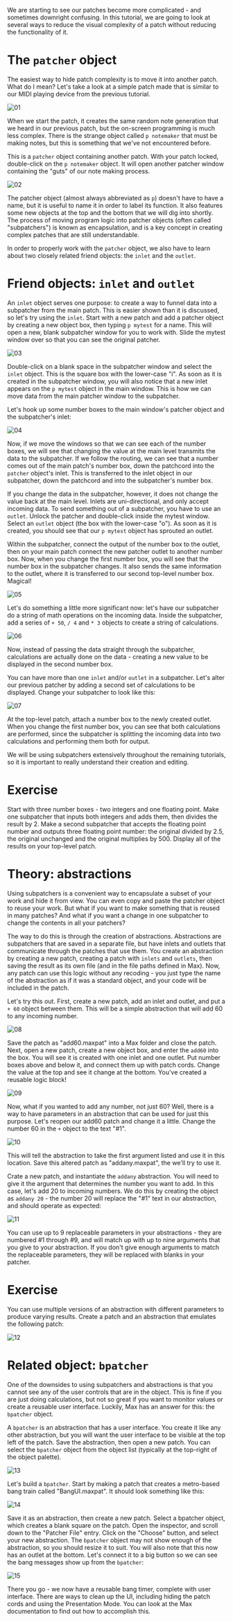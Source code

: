 We are starting to see our patches become more complicated - and sometimes downright confusing. In this tutorial, we are going to look at several ways to reduce the visual complexity of a patch without reducing the functionality of it.

# The `patcher` object
The easiest way to hide patch complexity is to move it into another patch. What do I mean? Let's take a look at a simple patch made that is similar to our MIDI playing device from the previous tutorial.

![01](https://github.com/user-attachments/assets/e4aa5aa2-ce3d-459d-9426-14d7d8760668)

When we start the patch, it creates the same random note generation that we heard in our previous patch, but the on-screen programming is much less complex. There is the strange object called `p notemaker` that must be making notes, but this is something that we've not encountered before.

This is a `patcher` object containing another patch. With your patch locked, double-click on the `p notemaker` object. It will open another patcher window containing the "guts" of our note making process.

![02](https://github.com/user-attachments/assets/14658e20-1ae9-4f85-aeb8-9fad028152ae)

The patcher object (almost always abbreviated as `p`) doesn't have to have a name, but it is useful to name it in order to label its function. It also features some new objects at the top and the bottom that we will dig into shortly. The process of moving program logic into patcher objects (often called "subpatchers") is known as encapsulation, and is a key concept in creating complex patches that are still understandable.

In order to properly work with the `patcher` object, we also have to learn about two closely related friend objects: the `inlet` and the `outlet`.

# Friend objects: `inlet` and `outlet`
An `inlet` object serves one purpose: to create a way to funnel data into a subpatcher from the main patch. This is easier shown than it is discussed, so let's try using the `inlet`. Start with a new patch and add a patcher object by creating a new object box, then typing `p mytest` for a name. This will open a new, blank subpatcher window for you to work with. Slide the mytest window over so that you can see the original patcher.

![03](https://github.com/user-attachments/assets/12c909f0-06ab-457d-8a35-9e8ce5b91c9b)

Double-click on a blank space in the subpatcher window and select the `inlet` object. This is the square box with the lower-case "i". As soon as it is created in the subpatcher window, you will also notice that a new inlet appears on the `p mytest` object in the main window. This is how we can move data from the main patcher window to the subpatcher.

Let's hook up some number boxes to the main window's patcher object and the subpatcher's inlet:

![04](https://github.com/user-attachments/assets/691721b1-0a31-4389-ab33-cfeb89ec5942)

Now, if we move the windows so that we can see each of the number boxes, we will see that changing the value at the main level transmits the data to the subpatcher. If we follow the routing, we can see that a number comes out of the main patch's number box, down the patchcord into the `patcher` object's inlet. This is transferred to the inlet object in our subpatcher, down the patchcord and into the subpatcher's number box.

If you change the data in the subpatcher, however, it does not change the value back at the main level. Inlets are uni-directional, and only accept incoming data. To send something out of a subpatcher, you have to use an `outlet`. Unlock the patcher and double-click inside the mytest window. Select an `outlet` object (the box with the lower-case "o"). As soon as it is created, you should see that our `p mytest` object has sprouted an outlet.

Within the subpatcher, connect the output of the number box to the outlet, then on your main patch connect the new patcher outlet to another number box. Now, when you change the first number box, you will see that the number box in the subpatcher changes. It also sends the same information to the outlet, where it is transferred to our second top-level number box. Magical!

![05](https://github.com/user-attachments/assets/b6f20d7e-efa3-41d9-93c6-ac6bf12a1efe)

Let's do something a little more significant now: let's have our subpatcher do a string of math operations on the incoming data. Inside the subpatcher, add a series of `+ 50`, `/ 4` and `* 3` objects to create a string of calculations.

![06](https://github.com/user-attachments/assets/7558adee-a642-462e-94a0-1ee71b3d1a04)

Now, instead of passing the data straight through the subpatcher, calculations are actually done on the data - creating a new value to be displayed in the second number box.

You can have more than one `inlet` and/or `outlet` in a subpatcher. Let's alter our previous patcher by adding a second set of calculations to be displayed. Change your subpatcher to look like this:

![07](https://github.com/user-attachments/assets/699d52e0-eb6c-496d-845b-9e0f693aeccc)

At the top-level patch, attach a number box to the newly created outlet. When you change the first number box, you can see that both calculations are performed, since the subpatcher is splitting the incoming data into two calculations and performing them both for output.

We will be using subpatchers extensively throughout the remaining tutorials, so it is important to really understand their creation and editing.

# Exercise
Start with three number boxes - two integers and one floating point. Make one subpatcher that inputs both integers and adds them, then divides the result by 2. Make a second subpatcher that accepts the floating point number and outputs three floating point number: the original divided by 2.5, the original unchanged and the original multiplies by 500. Display all of the results on your top-level patch.

# Theory: abstractions
Using subpatchers is a convenient way to encapsulate a subset of your work and hide it from view. You can even copy and paste the patcher object to reuse your work. But what if you want to make something that is reused in many patches? And what if you want a change in one subpatcher to change the contents in all your patchers?

The way to do this is through the creation of abstractions. Abstractions are subpatchers that are saved in a separate file, but have inlets and outlets that communicate through the patches that use them. You create an abstraction by creating a new patch, creating a patch with `inlets` and `outlets`, then saving the result as its own file (and in the file paths defined in Max). Now, any patch can use this logic without any recoding - you just type the name of the abstraction as if it was a standard object, and your code will be included in the patch.

Let's try this out. First, create a new patch, add an inlet and outlet, and put a `+ 60` object between them. This will be a simple abstraction that will add 60 to any incoming number.

![08](https://github.com/user-attachments/assets/b752d203-01e8-477c-8e05-b4ba5e6d7305)

Save the patch as "add60.maxpat" into a Max folder and close the patch. Next, open a new patch, create a new object box, and enter the `add60` into the box. You will see it is created with one inlet and one outlet. Put number boxes above and below it, and connect them up with patch cords. Change the value at the top and see it change at the bottom. You've created a reusable logic block!

![09](https://github.com/user-attachments/assets/bf2de6c7-8352-46e1-a81a-94d77a2994e8)

Now, what if you wanted to add any number, not just 60? Well, there is a way to have parameters in an abstraction that can be used for just this purpose. Let's reopen our add60 patch and change it a little. Change the number 60 in the `+` object to the text "#1".

![10](https://github.com/user-attachments/assets/8b0375ad-a606-4109-9ec5-53385e8c5252)

This will tell the abstraction to take the first argument listed and use it in this location. Save this altered patch as "addany.maxpat", the we'll try to use it.

Crate a new patch, and instantiate the `addany` abstraction. You will need to give it the argument that determines the number you want to add. In this case, let's add 20 to incoming numbers. We do this by creating the object as `addany 20` - the number 20 will replace the "#1" text in our abstraction, and should operate as expected:

![11](https://github.com/user-attachments/assets/10184a42-2842-48ef-b2b3-24279962ae67)

You can use up to 9 replaceable parameters in your abstractions - they are numbered #1 through #9, and will match up with up to nine arguments that you give to your abstraction. If you don't give enough arguments to match the replaceable parameters, they will be replaced with blanks in your patcher.

# Exercise
You can use multiple versions of an abstraction with different parameters to produce varying results. Create a patch and an abstraction that emulates the following patch:

![12](https://github.com/user-attachments/assets/28b362e4-551b-46fb-9140-1d4bcf13be0c)

# Related object: `bpatcher`
One of the downsides to using subpatchers and abstractions is that you cannot see any of the user controls that are in the object. This is fine if you are just doing calculations, but not so great if you want to monitor values or create a reusable user interface. Luckily, Max has an answer for this: the `bpatcher` object.

A `bpatcher` is an abstraction that has a user interface. You create it like any other abstraction, but you will want the user interface to be visible at the top left of the patch. Save the abstraction, then open a new patch. You can select the `bpatcher` object from the object list (typically at the top-right of the object palette).

![13](https://github.com/user-attachments/assets/ceca928c-1297-4ca7-b173-9ba52cec1166)

Let's build a `bpatcher`. Start by making a patch that creates a metro-based bang train called "BangUI.maxpat". It should look something like this:

![14](https://github.com/user-attachments/assets/99b5c296-7bd9-4e6d-8f29-127841d91c54)

Save it as an abstraction, then create a new patch. Select a bpatcher object, which creates a blank square on the patch. Open the inspector, and scroll down to the "Patcher File" entry. Click on the "Choose" button, and select your new abstraction. The `bpatcher` object may not show enough of the abstraction, so you should resize it to suit. You will also note that this now has an outlet at the bottom. Let's connect it to a big button so we can see the bang messages show up from the `bpatcher`:

![15](https://github.com/user-attachments/assets/518c2793-e309-4263-a0cc-2716d9556844)

There you go - we now have a reusable bang timer, complete with user interface. There are ways to clean up the UI, including hiding the patch cords and using the Presentation Mode. You can look at the Max documentation to find out how to accomplish this.
